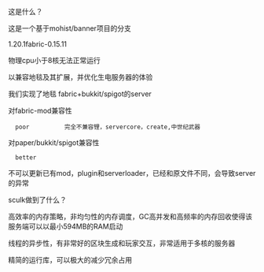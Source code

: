 这是什么？

这是一个基于mohist/banner项目的分支

1.20.1fabric-0.15.11

物理cpu小于8核无法正常运行

以兼容地毯及其扩展，并优化生电服务器的体验

我们实现了地毯 fabric+bukkit/spigot的server

 对fabric-mod兼容性                                 

      poor          完全不兼容锂，servercore，create,中世纪武器                                      

对paper/bukkit/spigot兼容性     

      better

   不可以更新已有mod，plugin和serverloader，已经和原文件不同，会导致server的异常

sculk做到了什么？

高效率的内存策略，非均匀性的内存调度，GC高并发和高频率的内存回收使得该服务端可以以最小594MB的RAM启动

线程的异步性，有非常好的区块生成和玩家交互，非常适用于多核的服务器

  精简的运行库，可以极大的减少冗余占用
